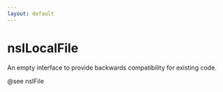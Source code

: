 ```yaml
---
layout: default
---
```


# nsILocalFile #

An empty interface to provide backwards compatibility for existing code.

@see nsIFile

